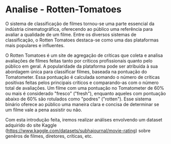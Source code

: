 # Analise - Rotten-Tomatoes
O sistema de classificação de filmes tornou-se uma parte essencial da indústria cinematográfica, oferecendo ao público uma referência para avaliar a qualidade de um filme. Entre os diversos sistemas de classificação, o Rotten Tomatoes destaca-se como uma das plataformas mais populares e influentes.

O Rotten Tomatoes é um site de agregação de críticas que coleta e analisa avaliações de filmes feitas tanto por críticos profissionais quanto pelo público em geral. A popularidade da plataforma pode ser atribuída à sua abordagem única para classificar filmes, baseada na pontuação do Tomatometer. Essa pontuação é calculada somando o número de críticas positivas feitas pelos principais críticos e comparando-as com o número total de avaliações. Um filme com uma pontuação no Tomatometer de 60% ou mais é considerado "fresco" ("fresh"), enquanto aqueles com pontuação abaixo de 60% são rotulados como "podres" ("rotten"). Esse sistema binário oferece ao público uma maneira clara e concisa de determinar se um filme vale a pena assistir ou não.

Com esta introdução feita, iremos realizar análises envolvendo um dataset adquirido do site Kaggle (https://www.kaggle.com/datasets/subhajournal/movie-rating) sobre genêros de filmes, diretores, críticas, etc.
